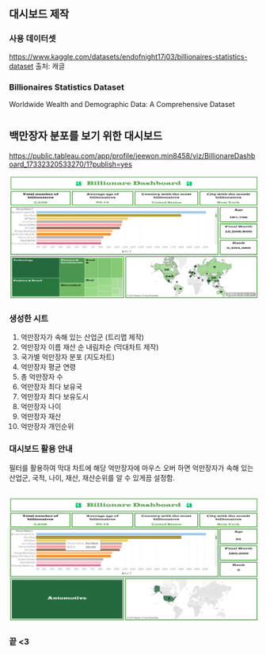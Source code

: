 ## 대시보드 제작

### 사용 데이터셋
https://www.kaggle.com/datasets/endofnight17j03/billionaires-statistics-dataset 
출처: 캐글
### Billionaires Statistics Dataset
Worldwide Wealth and Demographic Data: A Comprehensive Dataset

#
## 백만장자 분포를 보기 위한 대시보드 
https://public.tableau.com/app/profile/jeewon.min8458/viz/BillionareDashboard_17332320533270/1?publish=yes 

![week9_1](../img/week9_1.png)

### 생성한 시트
1. 억만장자가 속해 있는 산업군 (트리맵 제작)
2. 억만장자 이름 재산 순 내림차순 (막대차트 제작)
3. 국가별 억만장자 분포 (지도차트)
4. 억만장자 평균 연령
5. 총 억만장자 수 
6. 억만장자 최다 보유국
7. 억만장자 최다 보유도시
8. 억만장자 나이
9. 억만장자 재산
10. 억만장자 개인순위

### 대시보드 활용 안내
필터를 활용하여 막대 차트에 해당 억만장자에 마우스 오버 하면 억만장자가 속해 있는 산업군, 국적, 나이, 재산, 재산순위를 알 수 있게끔 설정함. 

![week9_2](../img/week9_2.png)
-

### 끝 <3
